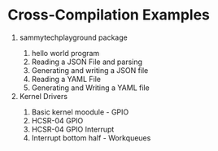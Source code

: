 # Cross-Compilation Examples

<ol>
  <li>sammytechplayground package</li>
  <ol>
    <li>hello world program</li>
    <li>Reading a JSON File and parsing</li>
    <li>Generating and writing a JSON file</li>
    <li>Reading a YAML File</li>
    <li>Generating and Writing a YAML file</li>
  </ol>
  <li>Kernel Drivers</li>
  <ol>
    <li>Basic kernel moodule - GPIO</li>
    <li>HCSR-04 GPIO</li>
    <li>HCSR-04 GPIO Interrupt</li>
    <li>Interrupt bottom half - Workqueues</li>
  </ol>
</ol>

